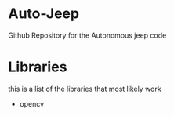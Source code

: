 # Auto-Jeep
Github Repository for the Autonomous jeep code

# Libraries
this is a list of the libraries that most likely work

- opencv








